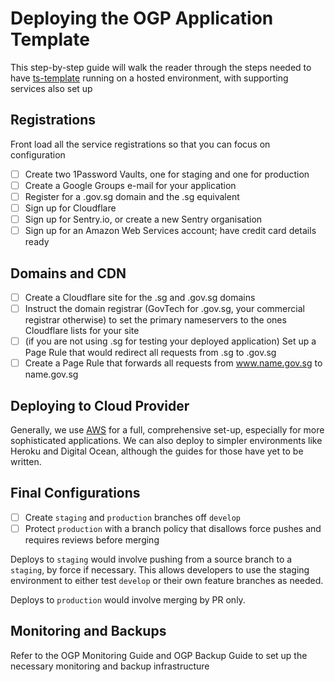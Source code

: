 # Deploying the OGP Application Template

This step-by-step guide will walk the reader through the steps needed to have 
[ts-template](https://github.com/opengovsg/ts-template) running on a hosted environment, 
with supporting services also set up

## Registrations

Front load all the service registrations so that you can focus on configuration

- [ ] Create two 1Password Vaults, one for staging and one for production
- [ ] Create a Google Groups e-mail for your application
- [ ] Register for a .gov.sg domain and the .sg equivalent
- [ ] Sign up for Cloudflare
- [ ] Sign up for Sentry.io, or create a new Sentry organisation
- [ ] Sign up for an Amazon Web Services account; have credit card details ready

## Domains and CDN

- [ ] Create a Cloudflare site for the .sg and .gov.sg domains
- [ ] Instruct the domain registrar (GovTech for .gov.sg, your commercial 
      registrar otherwise) to set the primary nameservers to the ones Cloudflare
      lists for your site
- [ ] (if you are not using .sg for testing your deployed application) Set up a 
      Page Rule that would redirect all requests from .sg to .gov.sg
- [ ] Create a Page Rule that forwards all requests from www.name.gov.sg to
      name.gov.sg

## Deploying to Cloud Provider

Generally, we use [AWS](./AWS.md) for a full, comprehensive set-up, especially for
more sophisticated applications. We can also deploy to simpler environments like
Heroku and Digital Ocean, although the guides for those have yet to be written.

## Final Configurations

- [ ] Create `staging` and `production` branches off `develop`
- [ ] Protect `production` with a branch policy that disallows force pushes
      and requires reviews before merging

Deploys to `staging` would involve pushing from a source branch to a `staging`,
by force if necessary. This allows developers to use the staging environment
to either test `develop` or their own feature branches as needed.

Deploys to `production` would involve merging by PR only.

## Monitoring and Backups

Refer to the OGP Monitoring Guide and OGP Backup Guide to set up the necessary
monitoring and backup infrastructure
